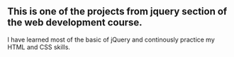 ## This is one of the projects from jquery section of the web development course. 

I have learned most of the basic of jQuery and continously practice my HTML and CSS skills. 
